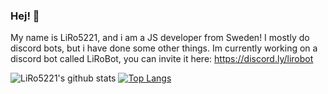 ### Hej! 👋

My name is LiRo5221, and i am a JS developer from Sweden!
I mostly do discord bots, but i have done some other things.
Im currently working on a discord bot called LiRoBot, you can invite it here: https://discord.ly/lirobot

![LiRo5221's github stats](https://github-readme-stats.vercel.app/api?username=LiRo5221&show_icons=true&theme=default)
[![Top Langs](https://github-readme-stats.vercel.app/api/top-langs/?username=LiRo5221&layout=compact)](https://github.com/anuraghazra/github-readme-stats)




<!--
**LiRo5221/LiRo5221** is a ✨ _special_ ✨ repository because its `README.md` (this file) appears on your GitHub profile.

- 🔭 I’m currently working on LiRoBot, a discord multipurpose, but mostly fun bot.
- 🌱 I’m currently learning Python, and i am self-learnt in JS and a bit of HTML.
- 📫 How to reach me: Email me at thatfellaliro5221@gmail.com or, if you have a discord account, send me a DM, my name is LiRo5221#0001, since im not the best at checking my email. 
- 😄 Pronouns: He/him
- ⚡ Fun fact: I have never taken a course in JS, though it is still my primary development language.
-->
